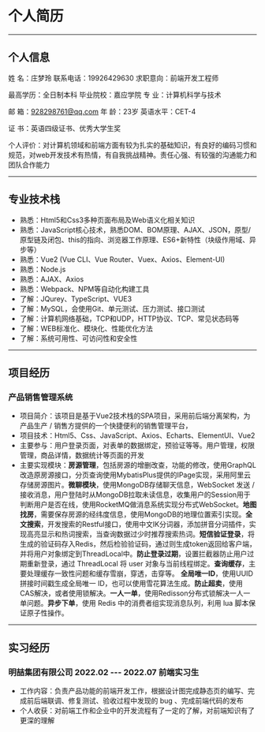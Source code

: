 # 个人简历

---

## 个人信息

姓        名：庄梦玲                                  联系电话：19926429630                  求职意向：前端开发工程师

最高学历：全日制本科                          毕业院校：嘉应学院                           专        业：计算机科学与技术

邮        箱：928298761@qq.com        年        龄：23岁                                  英语水平：CET-4     

证        书：英语四级证书、优秀大学生奖

个人评价：对计算机领域和前端方面有较为扎实的基础知识，有良好的编码习惯和规范，对web开发技术有热情，有自我挑战精神。责任心强、有较强的沟通能力和团队合作能力

---

## 专业技术栈

- 熟悉：Html5和Css3多种页面布局及Web语义化相关知识
- 熟悉：JavaScript核心技术，熟悉DOM、BOM原理、AJAX、JSON，原型/原型链及闭包、this的指向、浏览器工作原理、ES6+新特性（块级作用域、异步等）
- 熟悉：Vue2 (Vue CLI、Vue Router、Vuex、Axios、Element-UI)
- 熟悉：Node.js
- 熟悉：AJAX、Axios
- 熟悉：Webpack、NPM等自动化构建工具
- 了解：JQurey、TypeScript、VUE3
- 了解：MySQL，会使用Git、单元测试、压力测试、接口测试
- 了解：计算机网络基础，TCP和UDP，HTTP协议、TCP、常见状态码等
- 了解：WEB标准化、模块化、性能优化方法
- 了解：系统可用性、可访问性和安全性 

---

## 项目经历

### 产品销售管理系统

- 项目简介：该项目是基于Vue2技术栈的SPA项目，采用前后端分离架构，为产品生产 / 销售方提供的一个快捷便利的销售管理平台，
- 项目技术：Html5、Css、JavaScript、Axios、Echarts、ElementUI、Vue2
- 主要参与：用户登录页面，对表单的数据绑定，预验证等等。用户管理，权限管理，商品详情，数据统计等页面的开发
- 主要实现模块：**房源管理**，包括房源的增删改查，功能的修改，使用GraphQL改造原房源接口，分页查询使用MybatisPlus提供的IPage实现，采用阿里云存储房源图片。**微聊模块**，使用MongoDB存储聊天信息，WebSocket 发送 / 接收消息，用户登陆时从MongoDB拉取未读信息，收集用户的Session用于判断用户是否在线，使用RocketMQ做消息系统实现分布式WebSocket。**地图找房**，需要保存房源的经纬度信息，使用MongoDB的地理位置索引实现。**全文搜索**，开发搜索的Restful接口，使用中文IK分词器，添加拼音分词插件，实现高亮显示和热词搜索，当查询数据过少时推荐搜索热词。**短信验证登录**，将生成的验证码存入Redis，然后检验验证码，通过则生成token返回给客户端，并将用户对象绑定到ThreadLocal中。**防止登录过期**，设置拦截器防止用户过期重新登录，通过 ThreadLocal 将 user 对象与当前线程绑定。**查询缓存**，主要处理缓存一致性问题和缓存雪崩，穿透，击穿等。 **全局唯一ID**，使用UUID拼接时间戳生成全局唯一 ID，也可以使用雪花算法生成。**防止超卖**，使用CAS解决，或者使用锁解决。**一人一单**，使用Redisson分布式锁解决一人一单问题。**异步下单**，使用 Redis 中的消费者组实现消息队列，利用 lua 脚本保证原子性操作。

---

## 实习经历

###  明喆集团有限公司     2022.02 --- 2022.07                         前端实习生

- 工作内容：负责产品功能的前端开发工作，根据设计图完成静态页的编写、完成前后端联调、修复测试、验收过程中发现的 bug 、完成前端代码的发布
- 个人收获：对前端工作和企业中的开发流程有了一定的了解，对前端知识有了更深的理解
